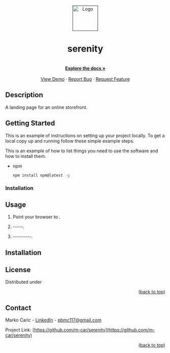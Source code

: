 <div id="top"></div>
<br />
<div align="center">
  <a href="">
    <img src="images/logo.png" alt="Logo" width="80" height="80">
  </a>

# serenity

  <p align="center">
    <br />
    <a href=""><strong>Explore the docs »</strong></a>
    <br />
    <br />
    <a href="">View Demo</a>
    ·
    <a href="">Report Bug</a>
    ·
    <a href="">Request Feature</a>
  </p>
</div>

## Description

A landing page for an online storefront.

## Getting Started

This is an example of instructions on setting up your project locally.
To get a local copy up and running follow these simple example steps.

This is an example of how to list things you need to use the software and how to install them.

- npm
  ```sh
  npm install npm@latest -g
  ```

### Installation

<!-- 1. Get a free API Key at [https://example.com](https://example.com)
2. Clone the repo
   ```sh
   git clone https://github.com/your_username_/Project-Name.git
   ```
3. Install NPM packages
   ```sh
   npm install
   ```
4. Enter your API in `config.js`
   ```js
   const API_KEY = 'ENTER YOUR API';
   ```

<p align="right">(<a href="#top">back to top</a>)</p> -->

## Usage

1. Point your browser to .

<!-- <img src=""> -->

2. -----.

<!-- <img src=""> -->

3. ---------.

<!-- <img src=""> -->

## Installation

## License

Distributed under

<p align="right">(<a href="#top">back to top</a>)</p>

<!-- CONTACT -->

## Contact

Marko Caric - [LinkedIn](https://www.linkedin.com/in/markocaric/) - pbmc117@gmail.com

Project Link: [https://github.com/m-car/serenity](https://github.com/m-car/serenity)

<p align="right">(<a href="#top">back to top</a>)</p>
